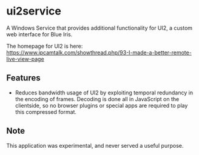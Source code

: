 # ui2service

A Windows Service that provides additional functionality for UI2, a custom web interface for Blue Iris.

The homepage for UI2 is here: https://www.ipcamtalk.com/showthread.php/93-I-made-a-better-remote-live-view-page

## Features

* Reduces bandwidth usage of UI2 by exploiting temporal redundancy in the encoding of frames.  Decoding is done all in JavaScript on the clientside, so no browser plugins or special apps are required to play this compressed format.

## Note

This application was experimental, and never served a useful purpose.
